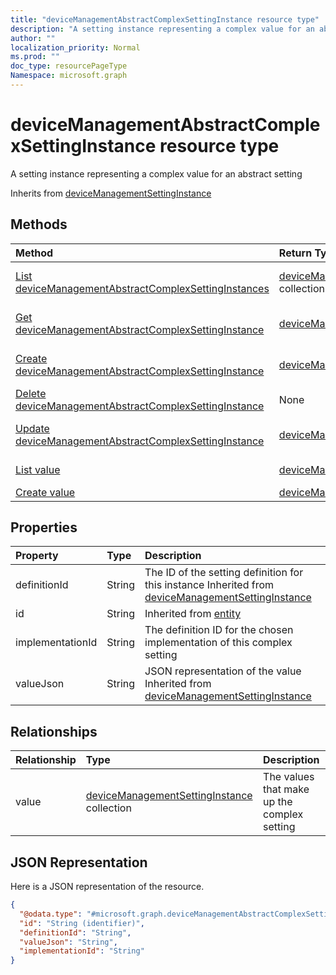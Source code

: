 ```yaml
---
title: "deviceManagementAbstractComplexSettingInstance resource type"
description: "A setting instance representing a complex value for an abstract setting"
author: ""
localization_priority: Normal
ms.prod: ""
doc_type: resourcePageType
Namespace: microsoft.graph
---
```



# deviceManagementAbstractComplexSettingInstance resource type

A setting instance representing a complex value for an abstract setting


Inherits from [deviceManagementSettingInstance](../resources/deviceManagementSettingInstance.md)

## Methods
|Method|Return Type|Description|
|:---|:---|:---|
|[List deviceManagementAbstractComplexSettingInstances](../api/devicemanagementabstractcomplexsettinginstance-list.md)|[deviceManagementAbstractComplexSettingInstance](../resources/deviceManagementAbstractComplexSettingInstance.md) collection|List properties and relationships of the [deviceManagementAbstractComplexSettingInstance](../resources/devicemanagementabstractcomplexsettinginstance.md) objects.|
|[Get deviceManagementAbstractComplexSettingInstance](../api/devicemanagementabstractcomplexsettinginstance-get.md)|[deviceManagementAbstractComplexSettingInstance](../resources/deviceManagementAbstractComplexSettingInstance.md)|Read properties and relationships of the [deviceManagementAbstractComplexSettingInstance](../resources/devicemanagementabstractcomplexsettinginstance.md) object.|
|[Create deviceManagementAbstractComplexSettingInstance](../api/devicemanagementabstractcomplexsettinginstance-create.md)|[deviceManagementAbstractComplexSettingInstance](../resources/deviceManagementAbstractComplexSettingInstance.md)|Create a new [deviceManagementAbstractComplexSettingInstance](../resources/devicemanagementabstractcomplexsettinginstance.md) object.|
|[Delete deviceManagementAbstractComplexSettingInstance](../api/devicemanagementabstractcomplexsettinginstance-delete.md)|None|Deletes a [deviceManagementAbstractComplexSettingInstance](../resources/devicemanagementabstractcomplexsettinginstance.md).|
|[Update deviceManagementAbstractComplexSettingInstance](../api/devicemanagementabstractcomplexsettinginstance-update.md)|[deviceManagementAbstractComplexSettingInstance](../resources/deviceManagementAbstractComplexSettingInstance.md)|Update the properties of a [deviceManagementAbstractComplexSettingInstance](../resources/devicemanagementabstractcomplexsettinginstance.md) object.|
|[List value](../api/devicemanagementabstractcomplexsettinginstance-list-value.md)|[deviceManagementSettingInstance](../resources/deviceManagementSettingInstance.md) collection|Get the deviceManagementSettingInstances from the value navigation property.|
|[Create value](../api/devicemanagementabstractcomplexsettinginstance-post-value.md)|[deviceManagementSettingInstance](../resources/deviceManagementSettingInstance.md)|Create value by posting to the value collection.|

## Properties
|Property|Type|Description|
|:---|:---|:---|
|definitionId|String|The ID of the setting definition for this instance Inherited from [deviceManagementSettingInstance](../resources/deviceManagementSettingInstance.md)|
|id|String| Inherited from [entity](../resources/entity.md)|
|implementationId|String|The definition ID for the chosen implementation of this complex setting|
|valueJson|String|JSON representation of the value Inherited from [deviceManagementSettingInstance](../resources/deviceManagementSettingInstance.md)|

## Relationships
|Relationship|Type|Description|
|:---|:---|:---|
|value|[deviceManagementSettingInstance](../resources/deviceManagementSettingInstance.md) collection|The values that make up the complex setting|

## JSON Representation
Here is a JSON representation of the resource.
<!-- {
  "blockType": "resource",
  "keyProperty": "id",
  "@odata.type": "microsoft.graph.deviceManagementAbstractComplexSettingInstance",
  "baseType": "microsoft.graph.deviceManagementSettingInstance",
  "openType": false
}
-->
``` json
{
  "@odata.type": "#microsoft.graph.deviceManagementAbstractComplexSettingInstance",
  "id": "String (identifier)",
  "definitionId": "String",
  "valueJson": "String",
  "implementationId": "String"
}
```

